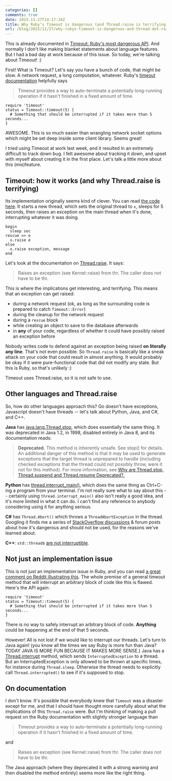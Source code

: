 ```yaml
---
categories: []
comments: true
date: 2015-11-27T14:17:24Z
title: Why Ruby’s Timeout is dangerous (and Thread.raise is terrifying)
url: /blog/2015/11/27/why-rubys-timeout-is-dangerous-and-thread-dot-raise-is-terrifying/
---
```


This is already documented in [Timeout: Ruby's most dangerous API](http://www.mikeperham.com/2015/05/08/timeout-rubys-most-dangerous-api/). And normally I don't like making blanket statements about language features. But I had a bad day at work because of this issue. So today, we're talking about Timeout! :)

First! What is Timeout? Let's say you have a bunch of code, that might be slow. A network request, a long computation, whatever.  Ruby's [timeout documentation](http://ruby-doc.org/stdlib-2.1.2/libdoc/timeout/rdoc/Timeout.html) helpfully says 

> Timeout provides a way to auto-terminate a potentially long-running operation if it hasn't finished in a fixed amount of time.

```
require 'timeout'
status = Timeout::timeout(5) {
  # Something that should be interrupted if it takes more than 5 seconds...
}
```

AWESOME. This is so much easier than wrangling network socket options which might be set deep inside some client library. Seems great!

I tried using Timeout at work last week, and it resulted in an extremely difficult to track down bug. I felt awesome about tracking it down, and upset with myself about creating it in the first place. Let's talk a little more about this (mis)feature.

## Timeout: how it works (and why Thread.raise is terrifying)

Its implementation originally seems kind of clever. You can read [the code here](https://github.com/ruby/ruby/blob/trunk/lib/timeout.rb#L72). It starts a new thread, which sets the original thread to `x`, sleeps for 5 seconds, then raises an exception on the main thread when it's done, interrupting whatever it was doing.

```
begin
  sleep sec
rescue => e
  x.raise e
else
  x.raise exception, message
end
```

Let's look at the documentation on [Thread.raise](http://ruby-doc.org/core-1.9.3/Thread.html#method-i-raise). It says:

> Raises an exception (see Kernel::raise) from thr. The caller does not have to be thr.

This is where the implications get interesting, and terrifying. This means that an exception can get raised:

* during a network request (ok, as long as the surrounding code is prepared to catch `Timeout::Error`)
* during the cleanup for the network request
* during a `rescue` block
* while creating an object to save to the database afterwards
* in **any** of your code, regardless of whether it could have possibly raised an exception before

Nobody writes code to defend against an exception being raised **on literally any line**. That's not even possible. So `Thread.raise` is basically like a sneak attack on your code that could result in almost anything. It would probably be okay if it were pure-functional code that did not modify any state. But this is Ruby, so that's unlikely :)

Timeout uses Thread.raise, so it is not safe to use.

## Other languages and Thread.raise

So, how do other languages approach this? Go doesn't have exceptions, Javascript doesn't have threads -- let's talk about Python, Java, and C#, and C++.

**Java** has [java.lang.Thread.stop](http://docs.oracle.com/javase/6/docs/api/java/lang/Thread.html#stop%28java.lang.Throwable%29), which does essentially the same thing. It was deprecated in Java 1.2, in 1998, disabled entirely in Java 8, and its documentation reads:

> **Deprecated.** This method is inherently unsafe. See stop() for details. An additional danger of this method is that it may be used to generate exceptions that the target thread is unprepared to handle (including checked exceptions that the thread could not possibly throw, were it not for this method). For more information, see [Why are Thread.stop, Thread.suspend and Thread.resume Deprecated?.](http://docs.oracle.com/javase/6/docs/technotes/guides/concurrency/threadPrimitiveDeprecation.html)

**Python** has [thread.interrupt_main()](https://docs.python.org/2/library/thread.html#thread.interrupt_main), which does the same thing as Ctrl+C-ing a program from your terminal. I'm not really sure what to say about this -- certainly using `thread.interrupt_main()` also isn't really a good idea, and it's more limited in what it can do. I can't find any reference to anybody considering using it for anything serious.

**C#** has `Thread.Abort()` which throws a `ThreadAbortException` in the thread. Googling it finds me a series of [StackOverflow discussions](http://stackoverflow.com/questions/1559255/whats-wrong-with-using-thread-abort) & forum posts about how it's dangerous and should not be used, for the reasons we've learned about.

**C++**: `std::thread`s [are not interruptible](http://en.cppreference.com/w/cpp/thread/thread).

## Not just an implementation issue

This is not just an implementation issue in Ruby, and you can read [a great comment on Reddit illustrating this](https://www.reddit.com/r/programming/comments/3ui1sw/why_rubys_timeout_is_dangerous_and_threadraise_is/cxfg98b). The whole premise of a general timeout method that will interrupt an arbitrary block of code like this is flawed. Here's the API again:

```
require 'timeout'
status = Timeout::timeout(5) {
  # Something that should be interrupted if it takes more than 5 seconds...
}
```

There is no way to safely interrupt an arbitrary block of code. **Anything** could be happening at the end of that 5 seconds.

However! All is not lost if we would like to interrupt our threads. Let's turn to Java again! (you know all the times we say Ruby is more fun than Java? TODAY JAVA IS MORE FUN BECAUSE IT MAKES MORE SENSE.) Java has a [Thread.interrupt](https://docs.oracle.com/javase/tutorial/essential/concurrency/interrupt.html) method, which sends `InterruptedException` to a thread. But an InterruptedException is only allowed to be thrown at specific times, for instance during `Thread.sleep`. Otherwise the thread needs to explicitly call `Thread.interrupted()` to see if it's supposed to stop.

## On documentation

I don't know. It's possible that everybody knew that `Timeout` was a disaster except for me, and that I should have thought more carefully about what the implications of this `Thread.raise` were. But I'm thinking of making a pull request on the Ruby documentation with slightly stronger language than

> Timeout provides a way to auto-terminate a potentially long-running operation if it hasn't finished in a fixed amount of time.

and 

> Raises an exception (see Kernel::raise) from thr. The caller does not have to be thr.

The Java approach (where they deprecated it with a strong warning and then disabled the method entirely) seems more like the right thing.